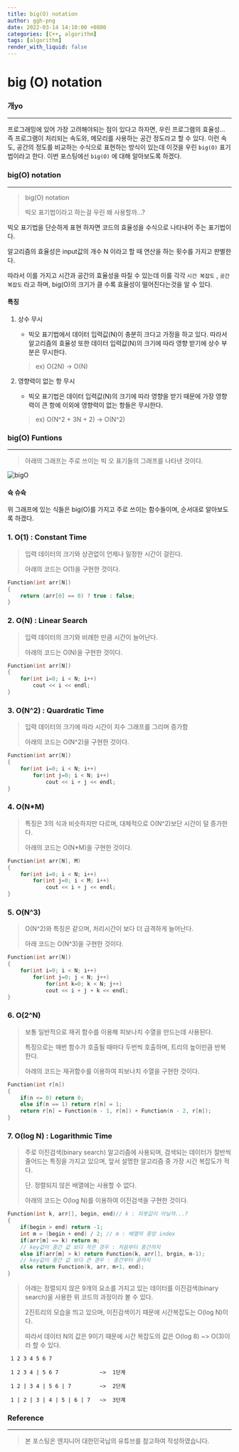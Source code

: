 ```yaml
---
title: big(O) notation
author: ggh-png
date: 2022-03-14 14:10:00 +0800
categories: [C++, algorithm]
tags: [algorithm]
render_with_liquid: false
---
```





# big (O) notation

### 개yo

---

프로그래밍에 있어 가장 고려해야되는 점이 있다고 하자면, 우린 프로그램의 효율성... 즉 프로그램이 처리되는 속도와, 메모리를 사용하는 공간 정도라고 할 수 있다. 이런 속도, 공간의 정도를 비교하는 수식으로 표현하는 방식이 있는데 이것을 우린  `big(O)` 표기법이라고 한다. 이번 포스팅에선 `big(O)` 에 대해 알아보도록 하겠다.  

 

### big(O) notation

---

> big(O) notation
> 
> 
> 빅오 표기법이라고 하는걸 우린 왜 사용할까...?
> 

빅오 표기법을 단순하게 표현 하자면 코드의 효율성을 수식으로 나타내어 주는 표기법이다. 

알고리즘의 효율성은 input값의 개수 N 이라고 할 때 연산을 하는 횟수를 가지고 판별한다. 

따라서 이를 가지고 시간과 공간의 효율성을 따질 수 있는데 이를 각각 `시간 복잡도` , `공간 복잡도` 라고 하며, big(O)의 크기가 클 수록 효율성이 떨어진다는것을 알 수 있다. 

#### 특징 

1. 상수 무시 
    - 빅오 표기법에서 데이터 입력값(N)이 충분히 크다고 가정을 하고 있다.  따라서  알고리즘의 효율성 또한 데이터 입력값(N)의 크기에 따라 영향 받기에 상수 부분은 무시한다.
    
    > ex) O(2N) → O(N)
    > 
2. 영향력이 없는 항 무시
    - 빅오 표기법은 데이터 입력값(N)의 크기에 따라 영향을 받기 때문에 가장 영향력이 큰 항에 이외에 영향력이 없는 항들은 무시한다.
    
    > ex) O(N^2 + 3N + 2) → O(N^2)
    > 

### big(O) Funtions

---

> 아래의 그래프는 주로 쓰이는 빅 오 표기들의 그래프를 나타낸 것이다.


![bigO](https://user-images.githubusercontent.com/71277820/158517098-ef5617c9-47b2-4344-b53d-e7227ebdda47.png)

#### 슉 슈슉

 위 그래프에 있는 식들은 big(O)를 가지고 주로 쓰이는 함수들이며, 순서대로 알아보도록 하겠다. 

### 1. O(1) : Constant Time

> 입력 데이터의 크기와 상관없이 언제나 일정한 시간이 걸린다.
> 
> 
>  아래의 코드는 O(1)을 구현한 것이다.  
> 

```cpp
Function(int arr[N])
{
	return (arr[0] == 0) ? true : false;
}
```

### 2. O(N) : Linear Search

> 입력 데이터의 크기와 비례한 만큼 시간이 늘어난다.
> 
> 
> 아래의 코드는 O(N)을 구현한 것이다. 
> 

```cpp
Function(int arr[N])
{
	for(int i=0; i < N; i++)
		cout << i << endl;
}
```

### 3. O(N^2) : Quardratic Time

> 입력 데이터의 크기에 따라 시간이 지수 그래프를 그리며 증가함
> 
> 
> 아래의 코드는 O(N^2)을 구현한 것이다. 
> 

```cpp
Function(int arr[N])
{
	for(int i=0; i < N; i++)
		for(int j=0; i < N; i++)
			cout << i + j << endl;
}
```

### 4. O(N*M)

> 특징은 3의 식과 비슷하지만  다르며, 대체적으로 O(N^2)보단 시간이 덜 증가한다.
> 
> 
> 아래의 코드는 O(N*M)을 구현한 것이다. 
> 

```cpp
Function(int arr[N], M)
{
	for(int i=0; i < N; i++)
		for(int j=0; i < M; i++)
			cout << i + j << endl;
}
```

### 5. O(N^3)

> O(N^2)와 특징은 같으며, 처리시간이 보다 더 급격하게 늘어난다.
> 
> 
> 아래 코드는 O(N^3)을 구현한 것이다. 
> 

```cpp
Function(int arr[N])
{
	for(int i=0; i < N; i++)
		for(int j=0; j < N; j++)
			for(int k=0; k < N; j++)
			cout << i + j + k << endl;
}
```

### 6. O(2^N)

> 보통 일반적으로 재귀 함수를 이용해  피보나치 수열을 만드는데 사용된다.
> 
> 
> 특징으로는 매번 함수가 호출될 때마다 두번씩 호출하며, 트리의 높이만큼 반복한다. 
> 
> 아래의 코드는 재귀함수를 이용하여 피보나치 수열을 구현한 것이다.
> 

```cpp
Function(int r[n]) 
{
	if(n <= 0) return 0;
	else if(n == 1) return r[n] = 1;
	return r[n] = Function(n - 1, r[n]) + Function(n - 2, r[n]); 
}
```

### 7. O(log N) : Logarithmic Time

> 주로 이진검색(binary search) 알고리즘에 사용되며, 검색되는 데이터가 절반씩 줄어드는 특징을 가지고 있으며, 앞서 설명한 알고리즘 중 가장 시간 복잡도가 적다.
> 
> 
> 단. 정렬되지 않은 배열에는 사용할 수 없다. 
> 
> 아래의 코드는 O(log N)를 이용하여 이진검색을 구현한 것이다.
> 

```cpp
Function(int k, arr[], begin, end)// k : 피봇값이 아닐까...?
{
	if(begin > end) return -1;
	int m = (begin + end) / 2; // m : 배열의 중앙 index
	if(arr[m] == k) return m;
	// key값이 중간 값 보다 작은 경우 : 처음부터 중간까지 
	else if(arr[m] > k) return Function(k, arr[], brgin, m-1);
	// key값이 중간 값 보다 큰 경우 : 중간부터 끝까지 
	else return Function(k, arr, m+1, end);
}
```

> 아래는 정렬되지 않은 9개의 요소를 가지고 있는 데이터를 이진검색(binary search)을 사용한 위 코드의 과정이라 볼 수 있다.
> 
> 
> 2진트리의 모습을 띄고 있으며, 이진검색이기 때문에 시간복잡도는 O(log N)이다. 
> 
> 따라서 데이터 N의 값은 9이기 때문에 시간 복잡도의 값은 O(log 8) ~> O(3)이라 할 수 있다. 
> 

```
 1 2 3 4 5 6 7
 
 1 2 3 4 | 5 6 7             ~>  1단계
 
 1 2 | 3 4 | 5 6 | 7         ~>  2단계 
 
 1 | 2 | 3 | 4 | 5 | 6 | 7   ~>  3단계 

```

### **Reference**

---

> 본 포스팅은 엔지니어 대한민국님의 유튜브를 참고하여 작성하였습니다.
>